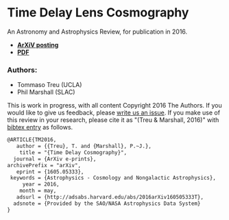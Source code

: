 # Time Delay Lens Cosmography

An Astronomy and Astrophysics Review, for publication in 2016.

* **[ArXiV posting](http://arxiv.org/abs/1605.05333)**
* **[PDF](https://github.com/tommasotreu/AARV/raw/master/TM16.pdf)**

### Authors:

* Tommaso Treu (UCLA)
* Phil Marshall (SLAC)

This is work in progress, with all content Copyright 2016 The Authors. If you would like to give us feedback, please [write us an issue](https://github.com/tommasotreu/AARV/issues). If you make use of this review in your research, please cite it as "(Treu & Marshall, 2016)" with [bibtex entry](http://adsabs.harvard.edu/cgi-bin/nph-bib_query?bibcode=2016arXiv160505333T&data_type=BIBTEX&db_key=PRE&nocookieset=1) as follows.
```latex
@ARTICLE{TM2016,
   author = {{Treu}, T. and {Marshall}, P.~J.},
    title = "{Time Delay Cosmography}",
  journal = {ArXiv e-prints},
archivePrefix = "arXiv",
   eprint = {1605.05333},
 keywords = {Astrophysics - Cosmology and Nongalactic Astrophysics},
     year = 2016,
    month = may,
   adsurl = {http://adsabs.harvard.edu/abs/2016arXiv160505333T},
  adsnote = {Provided by the SAO/NASA Astrophysics Data System}
}

```
